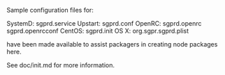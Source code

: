 Sample configuration files for:

SystemD: sgprd.service
Upstart: sgprd.conf
OpenRC:  sgprd.openrc
         sgprd.openrcconf
CentOS:  sgprd.init
OS X:    org.sgpr.sgprd.plist

have been made available to assist packagers in creating node packages here.

See doc/init.md for more information.
